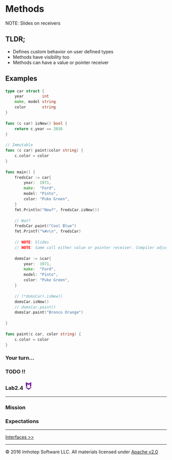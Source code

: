 # Methods

NOTE: Slides on receivers

## TLDR;

* Defines custom behavior on user defined types
* Methods have visibility too
* Methods can have a value or pointer receiver

## Examples

```go
type car struct {
	year        int
	make, model string
	color       string
}

func (c car) isNew() bool {
	return c.year == 2016
}

// Immutable
func (c car) paint(color string) {
    c.color = color
}

func main() {
	fredsCar := car{
		year:  1971,
		make:  "Ford",
		model: "Pinto",
		color: "Puke Green",
	}
	fmt.Println("New?", fredsCar.isNew())

    // Wat?
    fredsCar.paint("Cool Blue")
    fmt.Printf("%#v\n", fredsCar)

    // NOTE: Slides
    // NOTE: Same call either value or pointer receiver. Compiler adjust with & or * depending on type.

    domsCar := &car{
		year:  1971,
		make:  "Ford",
		model: "Pinto",
		color: "Puke Green",        
    }

    // (*domsCar).isNew()
    domsCar.isNew()
    // domsCar.paint()
    domsCar.paint("Bronco Orange")

}

func paint(c car, color string) {
    c.color = color
}
```

### Your turn...

### TODO !!
### Lab2.4 ![alt text](https://github.com/adam-p/markdown-here/raw/master/src/common/images/icon24.png "Lab2.4") 
---

### Mission
> 
> 

### Expectations

---
[Interfaces >>](2.0.9_interfaces.md)

---
© 2016 Imhotep Software LLC. All materials licensed under [Apache v2.0](http://www.apache.org/licenses/LICENSE-2.0)
